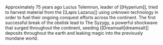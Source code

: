 Approximately 75 years ago Lucius Telemnon, leader of [[Hyperium]], tried to harvest material from the [[Lapis Lazarus]] using unknown technology in order to fuel their ongoing conquest efforts across the continent. The first successful break of the obelisk lead to The Syzygy, a powerful shockwave that surged throughout the continent, seeding [[Dreamsalt|dreamsalt]] deposits throughout the earth and leaking magic into the previously mundane world.